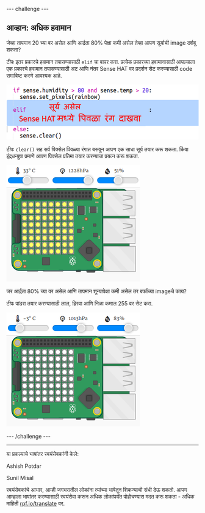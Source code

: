 --- challenge ---

## आव्हान: अधिक हवामान

जेव्हा तापमान 20 च्या वर असेल आणि आर्द्रता 80% पेक्षा कमी असेल तेव्हा आपण सूर्याची image दर्शवू शकता?

टीपः इतर प्रकारचे हवामान तपासण्यासाठी `elif` चा वापर करा. प्रत्येक प्रकारच्या हवामानासाठी आपल्याला एक प्रकारचे हवामान तपासण्यासाठी अट आणि नंतर Sense HAT वर प्रदर्शन सेट करण्यासाठी code समाविष्ट करणे आवश्यक आहे.

![स्क्रीनशॉट](images/rainbow-elif.png)

टीपः `clear()` सह सर्व पिक्सेल पिवळ्या रंगात बसवून आपण एक साधा सूर्य तयार करू शकता. किंवा इंद्रधन्युषा प्रमाणे आपण पिक्सेल प्रतिमा तयार करण्याचा प्रयत्न करू शकता.

![स्क्रीनशॉट](images/rainbow-sun.png)

जर आर्द्रता 80% च्या वर असेल आणि तापमान शून्यापेक्षा कमी असेल तर बर्फाच्या imageचे काय?

टीपः पांढरा तयार करण्यासाठी लाल, हिरवा आणि निळा कमाल 255 वर सेट करा.

![स्क्रीनशॉट](images/rainbow-snow.png)

--- /challenge ---


***
या प्रकल्पाचे भाषांतर स्वयंसेवकांनी केले:

Ashish Potdar

Sunil Misal

स्वयंसेवकांचे आभार, आम्ही जगभरातील लोकांना त्यांच्या भाषेतून शिकण्याची संधी देऊ शकतो. आपण आम्हाला भाषांतर करण्यासाठी स्वयंसेवा करून अधिक लोकांपर्यंत पोहोचण्यास मदत करू शकता - अधिक माहिती [rpf.io/translate](https://rpf.io/translate) वर.
